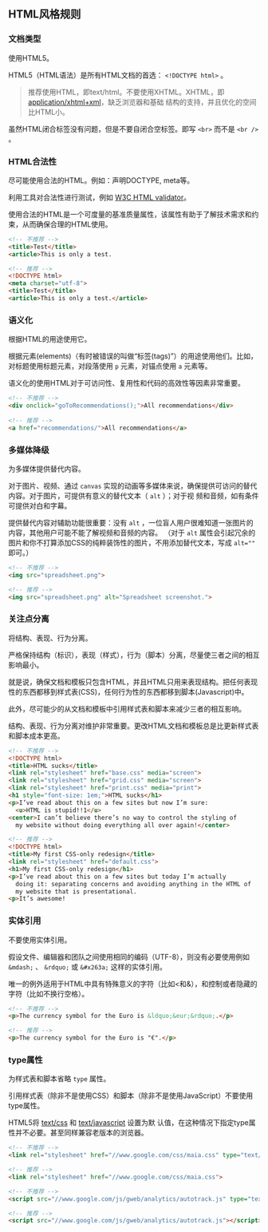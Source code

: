 ## HTML风格规则

### 文档类型

使用HTML5。

HTML5（HTML语法）是所有HTML文档的首选： `<!DOCTYPE html>` 。

> 推荐使用HTML，即text/html。不要使用XHTML。XHTML，即[application/xhtml+xml](http://hixie.ch/advocacy/xhtml)，缺乏浏览器和基础
结构的支持，并且优化的空间比HTML小。

虽然HTML闭合标签没有问题，但是不要自闭合空标签。即写 `<br>` 而不是 `<br />` 。


### HTML合法性


尽可能使用合法的HTML。例如：声明DOCTYPE, meta等。

利用工具对合法性进行测试，例如 [W3C HTML validator](https://validator.w3.org)。

使用合法的HTML是一个可度量的基准质量属性，该属性有助于了解技术需求和约束，从而确保合理的HTML使用。

```html
<!-- 不推荐 -->
<title>Test</title>
<article>This is only a test.

<!-- 推荐 -->
<!DOCTYPE html>
<meta charset="utf-8">
<title>Test</title>
<article>This is only a test.</article>
```


### 语义化


根据HTML的用途使用它。

根据元素(elements)（有时被错误的叫做“标签(tags)”）的用途使用他们。比如，对标题使用标题元素，对段落使用 `p` 元素，对锚点使用 `a` 元素等。

语义化的使用HTML对于可访问性、复用性和代码的高效性等因素非常重要。

```html
<!-- 不推荐 -->
<div onclick="goToRecommendations();">All recommendations</div>
  
<!-- 推荐 -->
<a href="recommendations/">All recommendations</a>
```


### 多媒体降级


为多媒体提供替代内容。

对于图片、视频、通过 `canvas` 实现的动画等多媒体来说，确保提供可访问的替代内容。对于图片，可提供有意义的替代文本（ `alt` ）；对于视
频和音频，如有条件可提供对白和字幕。

提供替代内容对辅助功能很重要：没有 `alt` ，一位盲人用户很难知道一张图片的内容，其他用户可能不能了解视频和音频的内容。
（对于 `alt` 属性会引起冗余的图片和你不打算添加CSS的纯粹装饰性的图片，不用添加替代文本，写成 `alt=""` 即可。）

```html
<!-- 不推荐 -->
<img src="spreadsheet.png">

<!-- 推荐 -->
<img src="spreadsheet.png" alt="Spreadsheet screenshot.">
```


### 关注点分离

将结构、表现、行为分离。

严格保持结构（标识），表现（样式），行为（脚本）分离，尽量使三者之间的相互影响最小。

就是说，确保文档和模板只包含HTML，并且HTML只用来表现结构。把任何表现性的东西都移到样式表(CSS)，任何行为性的东西都移到脚本(Javascript)中。

此外，尽可能少的从文档和模板中引用样式表和脚本来减少三者的相互影响。

结构、表现、行为分离对维护非常重要。更改HTML文档和模板总是比更新样式表和脚本成本更高。

```html
<!-- 不推荐 -->
<!DOCTYPE html>
<title>HTML sucks</title>
<link rel="stylesheet" href="base.css" media="screen">
<link rel="stylesheet" href="grid.css" media="screen">
<link rel="stylesheet" href="print.css" media="print">
<h1 style="font-size: 1em;">HTML sucks</h1>
<p>I’ve read about this on a few sites but now I’m sure:
  <u>HTML is stupid!!1</u>
<center>I can’t believe there’s no way to control the styling of
  my website without doing everything all over again!</center>

<!-- 推荐 -->
<!DOCTYPE html>
<title>My first CSS-only redesign</title>
<link rel="stylesheet" href="default.css">
<h1>My first CSS-only redesign</h1>
<p>I’ve read about this on a few sites but today I’m actually
  doing it: separating concerns and avoiding anything in the HTML of
  my website that is presentational.
<p>It’s awesome!
```


### 实体引用


不要使用实体引用。

假设文件、编辑器和团队之间使用相同的编码（UTF-8），则没有必要使用例如 `&mdash;` 、 `&rdquo;` 或 `&#x263a;` 这样的实体引用。

唯一的例外适用于HTML中具有特殊意义的字符（比如<和&），和控制或者隐藏的字符（比如不换行空格）。

```html
<!-- 不推荐 -->
<p>The currency symbol for the Euro is &ldquo;&eur;&rdquo;.</p>

<!-- 推荐 -->
<p>The currency symbol for the Euro is "€".</p>
```


### type属性

为样式表和脚本省略 `type` 属性。

引用样式表（除非不是使用CSS）和脚本（除非不是使用JavaScript）不要使用type属性。

HTML5将 [text/css](http://www.whatwg.org/specs/web-apps/current-work/multipage/semantics.html#attr-style-type>) 和 
[text/javascript](http://www.whatwg.org/specs/web-apps/current-work/multipage/scripting-1.html#attr-script-type) 设置为默
认值，在这种情况下指定type属性并不必要。甚至同样兼容老版本的浏览器。

```html
<!-- 不推荐 -->
<link rel="stylesheet" href="//www.google.com/css/maia.css" type="text/css">

<!-- 推荐 -->
<link rel="stylesheet" href="//www.google.com/css/maia.css">

<!-- 不推荐 -->
<script src="//www.google.com/js/gweb/analytics/autotrack.js" type="text/javascript"></script>

<!-- 推荐 -->
<script src="//www.google.com/js/gweb/analytics/autotrack.js"></script>
```
